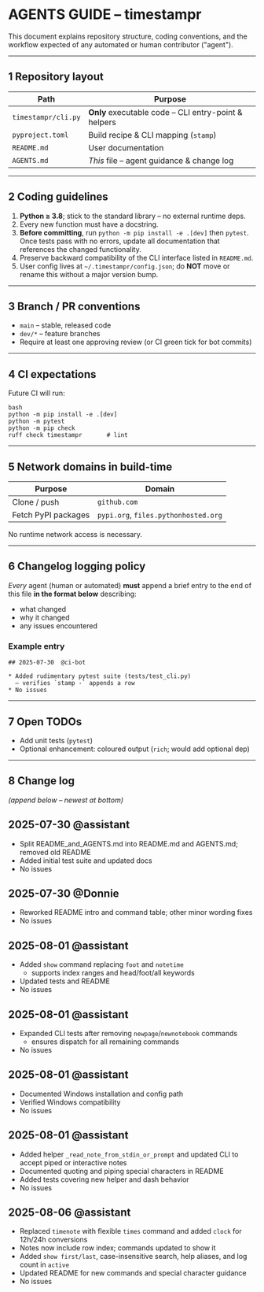 # AGENTS GUIDE – timestampr

This document explains repository structure, coding conventions, and the workflow expected of any automated or human contributor ("agent").

---

## 1 Repository layout

| Path                | Purpose                                              |
| ------------------- | ---------------------------------------------------- |
| `timestampr/cli.py` | **Only** executable code – CLI entry-point & helpers |
| `pyproject.toml`    | Build recipe & CLI mapping (`stamp`)                 |
| `README.md`         | User documentation                                   |
| `AGENTS.md`         | *This* file – agent guidance & change log            |

---

## 2 Coding guidelines

1. **Python ≥ 3.8**; stick to the standard library – no external runtime deps.
2. Every new function must have a docstring.
3. **Before committing**, run `python -m pip install -e .[dev]` then `pytest`.
   Once tests pass with no errors, update all documentation that references the
   changed functionality.
4. Preserve backward compatibility of the CLI interface listed in `README.md`.
5. User config lives at `~/.timestampr/config.json`; do **NOT** move or rename this without a major version bump.

---

## 3 Branch / PR conventions

- `main` – stable, released code
- `dev/*` – feature branches
- Require at least one approving review (or CI green tick for bot commits)

---

## 4 CI expectations

Future CI will run:

```
bash
python -m pip install -e .[dev]
python -m pytest
python -m pip check
ruff check timestampr       # lint
```

---

## 5 Network domains in build-time

| Purpose             | Domain                               |
| ------------------- | ------------------------------------ |
| Clone / push        | `github.com`                         |
| Fetch PyPI packages | `pypi.org`, `files.pythonhosted.org` |

No runtime network access is necessary.

---

## 6 Changelog logging policy

*Every* agent (human or automated) **must** append a brief entry to the end of this file **in the format below** describing:

- what changed
- why it changed
- any issues encountered

### Example entry

```
## 2025-07-30  @ci-bot

* Added rudimentary pytest suite (tests/test_cli.py)  
  – verifies `stamp -` appends a row  
* No issues
```

---

## 7 Open TODOs

- Add unit tests (`pytest`)
- Optional enhancement: coloured output (`rich`; would add optional dep)

---

## 8 Change log

*(append below – newest at bottom)*

## 2025-07-30  @assistant

* Split README_and_AGENTS.md into README.md and AGENTS.md; removed old README
* Added initial test suite and updated docs
* No issues

## 2025-07-30  @Donnie

* Reworked README intro and command table; other minor wording fixes
* No issues

## 2025-08-01  @assistant

* Added `show` command replacing `foot` and `notetime`
  - supports index ranges and head/foot/all keywords
* Updated tests and README
* No issues

## 2025-08-01  @assistant

* Expanded CLI tests after removing `newpage`/`newnotebook` commands
  - ensures dispatch for all remaining commands
* No issues

## 2025-08-01  @assistant

* Documented Windows installation and config path
* Verified Windows compatibility
* No issues


## 2025-08-01  @assistant

* Added helper `_read_note_from_stdin_or_prompt` and updated CLI to accept piped or interactive notes
* Documented quoting and piping special characters in README
* Added tests covering new helper and dash behavior
* No issues

## 2025-08-06  @assistant

* Replaced `timenote` with flexible `times` command and added `clock` for 12h/24h conversions
* Notes now include row index; commands updated to show it
* Added `show first/last`, case-insensitive search, help aliases, and log count in `active`
* Updated README for new commands and special character guidance
* No issues
